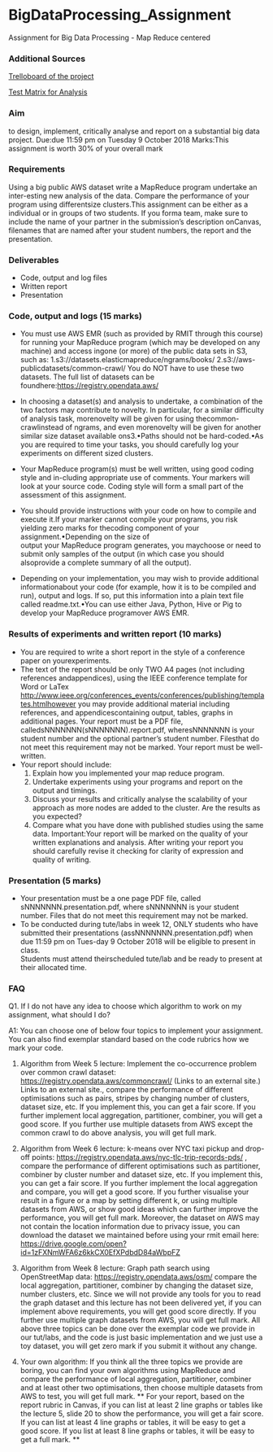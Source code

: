 # BigDataProcessing_Assignment
Assignment for Big Data Processing - Map Reduce centered 

### Additional Sources
[Trelloboard of the project](https://trello.com/b/YUgGpREg)

[Test Matrix for Analysis](https://docs.google.com/spreadsheets/d/15L-Alyr0IGbKzOgYffi7iBOomBxnTuQdqfJTmyYDDlE/edit?usp=sharing)

### Aim
to design, implement, critically analyse and report on a substantial big data project.
Due:due 11:59 pm on Tuesday 9 October 2018
Marks:This assignment is worth 30% of your overall mark

### Requirements
Using a big public AWS dataset write a MapReduce program undertake an inter-esting new analysis of the data. 
Compare the performance of your program using differentsize clusters.This assignment can be either as a individual or
 in groups of two students.  If you forma team, make sure to include the name of your partner in the submission’s 
 description onCanvas, filenames that are named after your student numbers, the report and the presentation.

### Deliverables
- Code, output and log files
- Written report
- Presentation

### Code, output and logs (15 marks)
- You must use AWS EMR (such as provided by RMIT through this course) for running your MapReduce program 
(which may be developed on any machine) and access ingone (or more) of the public data sets in S3, 
such as:
1.s3://datasets.elasticmapreduce/ngrams/books/ 
2.s3://aws-publicdatasets/common-crawl/ 
You do NOT have to use these two datasets. 
The full list of datasets can be foundhere:https://registry.opendata.aws/
- In choosing a dataset(s) and analysis to undertake, a combination of the two factors may contribute to novelty. 
In particular, for a similar difficulty of analysis task, morenovelty will be given for using thecommon-crawlinstead of 
ngrams, and even morenovelty will be given for another similar size dataset available ons3.•Paths should not be 
hard-coded.•As you are required to time your tasks, you should carefully log your experiments on different sized clusters.

- Your MapReduce program(s) must be well written, using good coding style and in-cluding appropriate use of comments. 
 Your markers will look at your source code. Coding style will form a small part of the assessment of this assignment. 
- You should provide instructions with your code on how to compile and execute it.If your marker cannot compile your
programs, you risk yielding zero marks for thecoding component of your assignment.•Depending  on  the  size  of  
output  your  MapReduce  program  generates,  you  maychoose or need to submit only samples of the output 
(in which case you should alsoprovide a complete summary of all the output).
- Depending on your implementation, you may wish to provide additional informationabout your code 
(for example, how it is to be compiled and run), output and logs. If so, put this information into a plain text file called 
readme.txt.•You can use either Java, Python, Hive or Pig to develop your MapReduce programover AWS EMR.

### Results of experiments and written report (10 marks)
- You are required to write a short report in the style of a conference paper on yourexperiments.
- The text of the report should be only TWO A4 pages (not including references andappendices), using the IEEE conference 
template for Word or LaTex http://www.ieee.org/conferences_events/conferences/publishing/templates.htmlhowever you may 
provide additional material including references, and appendicescontaining output, tables, graphs in additional pages. 
Your report must be a PDF file, calledsNNNNNNN(sNNNNNNN).report.pdf, wheresNNNNNNN is your student number and the optional 
partner’s student number.  Filesthat do not meet this requirement may not be marked. Your report must be well-written.
- Your report should include:
    1. Explain how you implemented your map reduce program.
    2. Undertake experiments using your programs and report on the output and timings.
    3. Discuss your results and critically analyse the scalability of your approach as more nodes are added to the cluster. 
    Are the results as you expected? 
    4. Compare what you have done with published studies using the same data.
Important:Your report will be marked on the quality of your written explanations and analysis. 
After writing your report you should carefully revise it checking for clarity of expression and quality of writing.
 
### Presentation (5 marks)
- Your presentation must be a one page PDF file, called sNNNNNNN.presentation.pdf, 
where sNNNNNNN is your student number. Files that do not meet this requirement may not be marked. 
- To be conducted during tute/labs in week 12, ONLY students who have submitted their presentations 
(assNNNNNNN.presentation.pdf) when due 11:59 pm on Tues-day 9 October 2018 will be eligible to present in class.  
Students must attend theirscheduled tute/lab and be ready to present at their allocated time.

### FAQ
Q1. If I do not have any idea to choose which algorithm to work on my assignment, what should I do?
 
A1: You can choose one of below four topics to implement your assignment. You can also find exemplar standard based on the code rubrics how we mark your code.
 
1. Algorithm from Week 5 lecture: Implement the co-occurrence problem over common crawl dataset: 
https://registry.opendata.aws/commoncrawl/ (Links to an external site.) Links to an external site., 
compare the performance of different optimisations such as pairs, stripes by changing number of clusters, 
dataset size, etc. If you implement this, you can get a fair score. If you further implement local aggregation, 
partitioner, combiner, you will get a good score.  If you further use multiple datasets from AWS except the common 
crawl to do above analysis, you will get full mark.
2. Algorithm from Week 6 lecture: k-means over NYC taxi pickup and drop-off points: 
https://registry.opendata.aws/nyc-tlc-trip-records-pds/ , 
compare the performance of different optimisations such as partitioner, combiner by cluster number and dataset size, etc. 
If you implement this, you can get a fair score. If you further implement the local aggregation and compare, you will 
get a good score. If you further visualise your result in a figure or a map by setting different k, or using multiple 
datasets from AWS, or show good ideas which can further improve the performance, you will get full mark. Moreover, the 
dataset on AWS may not contain the location information due to privacy issue, you can download the dataset we maintained 
before using your rmit email here: https://drive.google.com/open?id=1zFXNmWFA6z6kkCX0EfXPdbdD84aWbpFZ 

3. Algorithm from Week 8 lecture: Graph path search using OpenStreetMap data: https://registry.opendata.aws/osm/ 
compare the local aggregation, partitioner, combiner by changing the dataset size, number clusters, etc. 
Since we will not provide any tools for you to read the graph dataset and this lecture has not been delivered yet, 
if you can implement above requirements, you will get good score directly. If you further use multiple graph datasets 
from AWS, you will get full mark.
All above three topics can be done over the exemplar code we provide in our tut/labs, and the code is just basic 
implementation and we just use a toy dataset, you will get zero mark if you submit it without any change.
4. Your own algorithm: If you think all the three topics we provide are boring, you can find your own algorithms 
using MapReduce and compare the performance of local aggregation, partitioner, combiner and at least other two 
optimisations, then choose multiple datasets from AWS to test, you will get full mark.
**
For your report, based on the report rubric in Canvas, if you can list at least 2 line graphs or tables like the 
lecture 5, slide 20 to show the performance, you will get a fair score. If you can list at least 4 line graphs or tables, 
it will be easy to get a good score. If you list at least 8 line graphs or tables, it will be easy to get a full mark.
**
 
  
